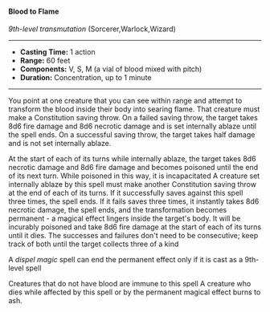 #### Blood to Flame
*9th-level transmutation* (Sorcerer,Warlock,Wizard)
___
- **Casting Time:** 1 action
- **Range:** 60 feet
- **Components:** V, S, M (a vial of blood mixed with pitch)
- **Duration:** Concentration, up to 1 minute
---
You point at one creature that you can see within range and attempt to transform the blood inside their body into searing flame. That creature must make a Constitution saving throw. On a failed saving throw, the target takes 8d6 fire damage and 8d6 necrotic damage and is set internally ablaze until the spell ends. On a successful saving throw, the target takes half damage and is not set internally ablaze.

At the start of each of its turns while internally ablaze, the target takes 8d6 necrotic damage and 8d6 fire damage and becomes poisoned until the end of its next turn. While poisoned in this way, it is incapacitated A creature set internally ablaze by this spell must make another Constitution saving throw at the end of each of its turns. If it successfully saves against this spell three times, the spell ends. If it fails saves three times, it instantly takes 8d6 necrotic damage, the spell ends, and the transformation becomes permanent - a magical effect lingers inside the target's body. It will be incurably poisoned and take 8d6 fire damage at the start of each of its turns until it dies. The successes and failures don't need to be consecutive; keep track of both until the target collects three of a kind

A *dispel magic* spell can end the permanent effect only if it is cast as a 9th-level spell

Creatures that do not have blood are immune to this spell A creature who dies while affected by this spell or by the permanent magical effect burns to ash.
